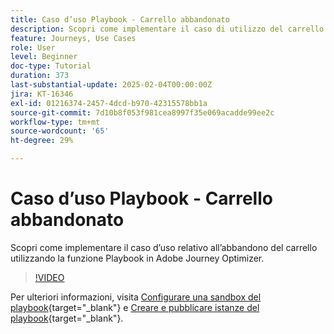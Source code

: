 ```yaml
---
title: Caso d’uso Playbook - Carrello abbandonato
description: Scopri come implementare il caso di utilizzo del carrello abbandonato utilizzando la funzione Playbook in Adobe Journey Optimizer (AJO).
feature: Journeys, Use Cases
role: User
level: Beginner
doc-type: Tutorial
duration: 373
last-substantial-update: 2025-02-04T00:00:00Z
jira: KT-16346
exl-id: 01216374-2457-4dcd-b970-42315578bb1a
source-git-commit: 7d10b8f053f981cea8997f35e069acadde99ee2c
workflow-type: tm+mt
source-wordcount: '65'
ht-degree: 29%

---
```


# Caso d’uso Playbook - Carrello abbandonato

Scopri come implementare il caso d’uso relativo all’abbandono del carrello utilizzando la funzione Playbook in Adobe Journey Optimizer.

>[!VIDEO](https://video.tv.adobe.com/v/3443964/?learn=on&enablevpops)

Per ulteriori informazioni, visita [Configurare una sandbox del playbook](https://experienceleague.adobe.com/it/docs/platform-learn/tutorials/use-case-playbooks/configure-a-playbook-sandbox){target="_blank"} e [Creare e pubblicare istanze del playbook](https://experienceleague.adobe.com/it/docs/platform-learn/tutorials/use-case-playbooks/create-and-publish-a-playbook-instance){target="_blank"}.
